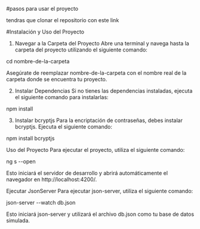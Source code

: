 #pasos para usar el proyecto

tendras que clonar el repositorio con este link



#Instalación y Uso del Proyecto

1. Navegar a la Carpeta del Proyecto
Abre una terminal y navega hasta la carpeta del proyecto utilizando el siguiente comando:

cd nombre-de-la-carpeta

Asegúrate de reemplazar nombre-de-la-carpeta con el nombre real de la carpeta donde se encuentra tu proyecto.

2. Instalar Dependencias
Si no tienes las dependencias instaladas, ejecuta el siguiente comando para instalarlas:

npm install


3. Instalar bcryptjs
Para la encriptación de contraseñas, debes instalar bcryptjs. Ejecuta el siguiente comando:

npm install bcryptjs

Uso del Proyecto
Para ejecutar el proyecto, utiliza el siguiente comando:

ng s --open

Esto iniciará el servidor de desarrollo y abrirá automáticamente el navegador en http://localhost:4200/.

Ejecutar JsonServer
Para ejecutar json-server, utiliza el siguiente comando:

json-server --watch db.json

Esto iniciará json-server y utilizará el archivo db.json como tu base de datos simulada.
